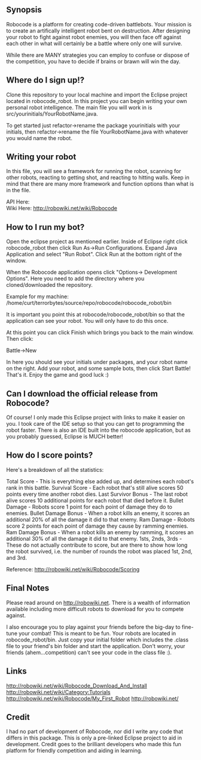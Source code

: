 ## Synopsis

Robocode is a platform for creating code-driven battlebots.  Your mission is to create an artifically intelligent robot bent on destruction.  After designing your robot to fight against robot enemies, you will then face off against each other in what will certainly be a battle where only one will survive.  

While there are MANY strategies you can employ to confuse or dispose of the competition, you have to decide if brains or brawn will win the day.  

## Where do I sign up!?

Clone this repository to your local machine and import the Eclipse project located in robocode_robot.  In this project you can begin writing your own personal robot intelligence.  The main file you will work in is src/yourinitials/YourRobotName.java.

To get started just refactor->rename the package yourinitials with your initials, then refactor->rename the file YourRobotName.java with whatever you would name the robot.

## Writing your robot

In this file, you will see a framework for running the robot, scanning for other robots, reacting to getting shot, and reacting to hitting walls.  Keep in mind that there are many more framework and function options than what is in the file.

API Here:  
Wiki Here: http://robowiki.net/wiki/Robocode

## How to I run my bot?

Open the eclipse project as mentioned earlier.  Inside of Eclipse right click robocode_robot then click Run As->Run Configurations.  Expand Java Application and select "Run Robot".  Click Run at the bottom right of the window.  

When the Robocode application opens click "Options-> Development Options".  Here you need to add the directory where you cloned/downloaded the repository.

Example for my machine:  /home/curt/terrorbytes/source/repo/robocode/robocode_robot/bin

It is important you point this at robocode/robocode_robot/bin so that the application can see your robot.  You will only have to do this once.  

At this point you can click Finish which brings you back to the main window.  Then click:

Battle->New

In here you should see your initials under packages, and your robot name on the right.  Add your robot, and some sample bots, then click Start Battle!  That's it.  Enjoy the game and good luck :)

## Can I download the official release from Robocode?

Of course!  I only made this Eclipse project with links to make it easier on you.  I took care of the IDE setup so that you can get to programming the robot faster.  There is also an IDE built into the robocode application, but as you probably guessed, Eclipse is MUCH better!

## How do I score points?

Here's a breakdown of all the statistics:

Total Score - This is everything else added up, and determines each robot's rank in this battle.
Survival Score - Each robot that's still alive scores 50 points every time another robot dies.
Last Survivor Bonus - The last robot alive scores 10 additional points for each robot that died before it.
Bullet Damage - Robots score 1 point for each point of damage they do to enemies.
Bullet Damage Bonus - When a robot kills an enemy, it scores an additional 20% of all the damage it did to that enemy.
Ram Damage - Robots score 2 points for each point of damage they cause by ramming enemies.
Ram Damage Bonus - When a robot kills an enemy by ramming, it scores an additional 30% of all the damage it did to that enemy.
1sts, 2nds, 3rds - These do not actually contribute to score, but are there to show how long the robot survived, i.e. the number of rounds the robot was placed 1st, 2nd, and 3rd.

Reference:  http://robowiki.net/wiki/Robocode/Scoring

## Final Notes

Please read around on http://robowiki.net.  There is a wealth of information available including more difficult robots to download for you to compete against.

I also encourage you to play against your friends before the big-day to fine-tune your combat!  This is meant to be fun.  Your robots are located in robocode_robot/bin.  Just copy your initial folder which includes the .class file to your friend's bin folder and start the application.  Don't worry, your friends (ahem...competition) can't see your code in the class file :).

## Links

http://robowiki.net/wiki/Robocode_Download_And_Install
http://robowiki.net/wiki/Category:Tutorials
http://robowiki.net/wiki/Robocode/My_First_Robot
http://robowiki.net/

## Credit

I had no part of development of Robocode, nor did I write any code that differs in this package.  This is only a pre-linked Eclipse project to aid in development.  Credit goes to the brilliant developers who made this fun platform for friendly competition and aiding in learning.